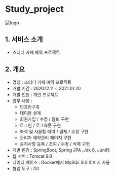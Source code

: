# Study_project
![logo](https://user-images.githubusercontent.com/54904892/138931439-5bb153cf-3ea6-4da2-b3b5-88a38b458ba4.png)
<br>

## 1. 서비스 소개
+ 스터디 카페 예약 프로젝트

## 2. 개요
+ 명칭 : 스터디 카페 예약 프로젝트
+ 개발 기간 : 2020.12.11 ~ 2021.01.20
+ 개발 인원 : 개인 프로젝트
+ 업무 내용 :
  + 인프라구축
  + 테이블 설계
  + 회원가입 / 수정 / 탈퇴 구현
  + 로그인 / 로그아웃 구현
  + 좌석 및 사물함 예약 / 결제 / 수정 구현
  + 관리자 예약관리 페이지 구현
  + 공지사항 등록 / 조회 / 수정 / 삭제 구현
+ 개발 환경 : SpringBoot, Spring JPA ,Jdk 8, Junit5
+ 웹 서버 : Tomcat 9.0
+ 데이터 베이스 : Docker에서 MySQL 8.0 이미지 사용
+ 협업 도구 : Git

<!--
## 3. 사용 예제

스크린 샷과 코드 예제를 통해 사용 방법을 자세히 설명합니다.

_더 많은 예제와 사용법은 [Wiki][wiki]를 참고하세요._
-->
